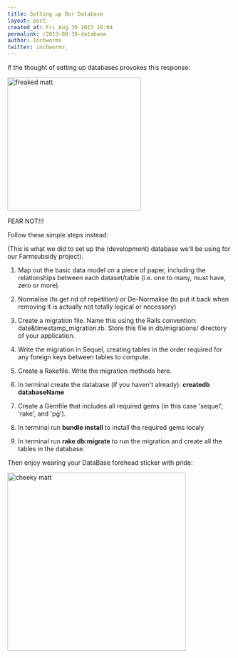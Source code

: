 ```yaml
---
title: Setting up Our Database
layout: post
created_at: Fri Aug 30 2013 16:04
permalink: /2013-08-30-database
author: inchworms
twitter: inchworms_
---
```


If the thought of setting up databases provokes this response:

<img src="/inchworms/images/freakedmatt.jpg" alt="freaked matt" style="width: 300px;"/>

FEAR NOT!!! 

Follow these simple steps instead:

(This is what we did to set up the (development) database we'll be using for our Farmsubsidy project).

1. Map out the basic data model on a piece of paper, including the relationships between each dataset/table (i.e. one to many, must have, zero or more).

2. Normalise (to get rid of repetition) or De-Normalise (to put it back when removing it is actually not totally logical or necessary)

3. Create a migration file. Name this using the Rails convention: date&timestamp_migration.rb. Store this file in db/migrations/ directory of your application.

4. Write the migration in Sequel, creating tables in the order required for any foreign keys between tables to compute.

5. Create a Rakefile. Write the migration methods here.

6. In terminal create the database (if you haven't already): **createdb databaseName**

7. Create a Gemfile that includes all required gems (in this case 'sequel', 'rake', and 'pg').

8. In terminal run **bundle install** to install the required gems localy

9. In terminal run **rake db:migrate** to run the migration and create all the tables in the database.

Then enjoy wearing your DataBase forehead sticker with pride:

<img src="/inchworms/images/matt.jpg" alt="cheeky matt" style="width: 400px;"/>

